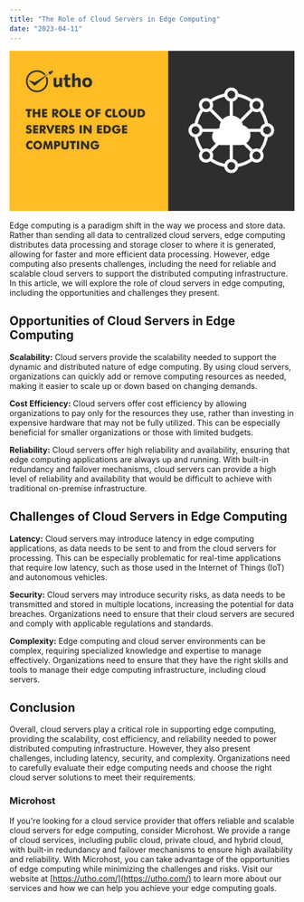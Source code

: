 ```yaml
---
title: "The Role of Cloud Servers in Edge Computing"
date: "2023-04-11"
---
```


![The Role of Cloud Servers in Edge Computing](images/The-Role-of-Cloud-Servers-in-Edge-Computing.jpg)

Edge computing is a paradigm shift in the way we process and store data. Rather than sending all data to centralized cloud servers, edge computing distributes data processing and storage closer to where it is generated, allowing for faster and more efficient data processing. However, edge computing also presents challenges, including the need for reliable and scalable cloud servers to support the distributed computing infrastructure. In this article, we will explore the role of cloud servers in edge computing, including the opportunities and challenges they present.

## **Opportunities of Cloud Servers in Edge Computing**

**Scalability:** Cloud servers provide the scalability needed to support the dynamic and distributed nature of edge computing. By using cloud servers, organizations can quickly add or remove computing resources as needed, making it easier to scale up or down based on changing demands.

**Cost Efficiency:** Cloud servers offer cost efficiency by allowing organizations to pay only for the resources they use, rather than investing in expensive hardware that may not be fully utilized. This can be especially beneficial for smaller organizations or those with limited budgets.

**Reliability:** Cloud servers offer high reliability and availability, ensuring that edge computing applications are always up and running. With built-in redundancy and failover mechanisms, cloud servers can provide a high level of reliability and availability that would be difficult to achieve with traditional on-premise infrastructure.

## **Challenges of Cloud Servers in Edge Computing**

**Latency:** Cloud servers may introduce latency in edge computing applications, as data needs to be sent to and from the cloud servers for processing. This can be especially problematic for real-time applications that require low latency, such as those used in the Internet of Things (IoT) and autonomous vehicles.

**Security:** Cloud servers may introduce security risks, as data needs to be transmitted and stored in multiple locations, increasing the potential for data breaches. Organizations need to ensure that their cloud servers are secured and comply with applicable regulations and standards.

**Complexity:** Edge computing and cloud server environments can be complex, requiring specialized knowledge and expertise to manage effectively. Organizations need to ensure that they have the right skills and tools to manage their edge computing infrastructure, including cloud servers.

## Conclusion

Overall, cloud servers play a critical role in supporting edge computing, providing the scalability, cost efficiency, and reliability needed to power distributed computing infrastructure. However, they also present challenges, including latency, security, and complexity. Organizations need to carefully evaluate their edge computing needs and choose the right cloud server solutions to meet their requirements.

### **Microhost**

If you're looking for a cloud service provider that offers reliable and scalable cloud servers for edge computing, consider Microhost. We provide a range of cloud services, including public cloud, private cloud, and hybrid cloud, with built-in redundancy and failover mechanisms to ensure high availability and reliability. With Microhost, you can take advantage of the opportunities of edge computing while minimizing the challenges and risks. Visit our website at [https://utho.com/](https://utho.com/) to learn more about our services and how we can help you achieve your edge computing goals.
